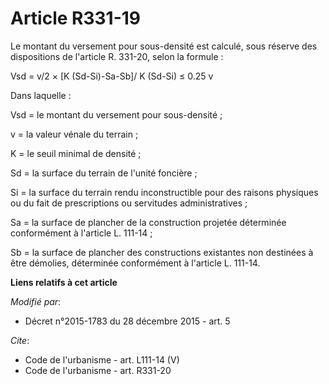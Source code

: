 # Article R331-19

Le montant du versement pour sous-densité est calculé, sous réserve des dispositions de l'article R. 331-20, selon la
formule : 

Vsd = v/2 × [K (Sd-Si)-Sa-Sb]/ K (Sd-Si) ≤ 0.25 v 

Dans laquelle : 

Vsd = le montant du versement pour sous-densité ; 

v = la valeur vénale du terrain ; 

K = le seuil minimal de densité ; 

Sd = la surface du terrain de l'unité foncière ; 

Si = la surface du terrain rendu inconstructible pour des raisons physiques ou du fait de prescriptions ou servitudes
administratives ; 

Sa = la surface de plancher de la construction projetée déterminée conformément à l'article L. 111-14 ; 

Sb = la surface de plancher des constructions existantes non destinées à être démolies, déterminée conformément à l'article
L. 111-14.

**Liens relatifs à cet article**

_Modifié par_:

  - Décret n°2015-1783 du 28 décembre 2015 - art. 5

_Cite_:

  - Code de l'urbanisme - art. L111-14 (V)
  - Code de l'urbanisme - art. R331-20
